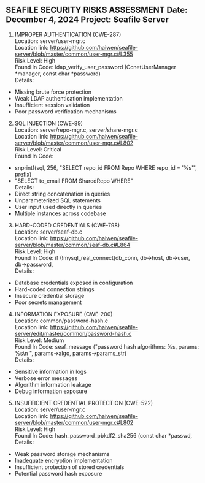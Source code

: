 SEAFILE SECURITY RISKS ASSESSMENT
Date: December 4, 2024
Project: Seafile Server
--------------------------------------

1. IMPROPER AUTHENTICATION (CWE-287)<br>
Location: server/user-mgr.c<br>
Location link: https://github.com/haiwen/seafile-server/blob/master/common/user-mgr.c#L355 <br> 
Risk Level: High<br>
Found In Code: ldap_verify_user_password (CcnetUserManager *manager, const char *password)<br>
Details:<br>
- Missing brute force protection
- Weak LDAP authentication implementation
- Insufficient session validation
- Poor password verification mechanisms

2. SQL INJECTION (CWE-89)<br>
Location: server/repo-mgr.c, server/share-mgr.c<br>
Location link: https://github.com/haiwen/seafile-server/blob/master/common/user-mgr.c#L802<br>
Risk Level: Critical<br>
Found In Code: <br>
- snprintf(sql, 256, "SELECT repo_id FROM Repo WHERE repo_id = '%s'", prefix)<br>
- "SELECT to_email FROM SharedRepo WHERE"<br>
Details:<br>
- Direct string concatenation in queries
- Unparameterized SQL statements
- User input used directly in queries
- Multiple instances across codebase

3. HARD-CODED CREDENTIALS (CWE-798)<br>
Location: server/seaf-db.c<br>
Location link: https://github.com/haiwen/seafile-server/blob/master/common/seaf-db.c#L864<br>
Risk Level: High<br>
Found In Code: if (!mysql_real_connect(db_conn, db->host, db->user, db->password,<br>
Details:<br>
- Database credentials exposed in configuration
- Hard-coded connection strings
- Insecure credential storage
- Poor secrets management

4. INFORMATION EXPOSURE (CWE-200)<br>
Location: common/password-hash.c<br>
Location link: https://github.com/haiwen/seafile-server/edit/master/common/password-hash.c <br>
Risk Level: Medium<br>
Found In Code: seaf_message ("password hash algorithms: %s, params: %s\n ", params->algo, params->params_str)<br>
Details:<br>
- Sensitive information in logs
- Verbose error messages
- Algorithm information leakage
- Debug information exposure

5. INSUFFICIENT CREDENTIAL PROTECTION (CWE-522)<br>
Location: server/user-mgr.c<br>
Location link: https://github.com/haiwen/seafile-server/blob/master/common/user-mgr.c#L802<br>
Risk Level: High<br>
Found In Code: hash_password_pbkdf2_sha256 (const char *passwd,<br>
Details:<br>
- Weak password storage mechanisms
- Inadequate encryption implementation
- Insufficient protection of stored credentials
- Potential password hash exposure
